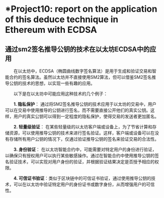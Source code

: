 # *Project10: report on the application of this deduce technique in Ethereum with ECDSA  


## 通过sm2签名推导公钥的技术在以太坊ECDSA中的应用

&ensp;&ensp;&ensp;&ensp;在以太坊中，ECDSA（椭圆曲线数字签名算法）是用于生成和验证交易和智能合约的签名算法。虽然以太坊并不直接使用SM2算法，但可以借鉴SM2签名推导公钥的技术的思想，以实现一些有趣的应用。  

&ensp;&ensp;&ensp;&ensp;以下是在以太坊中可能应用这种技术的几个例子：  

&ensp;&ensp;&ensp;&ensp;**1. 隐私保护**： 通过将SM2签名推导公钥的技术应用于以太坊的交易中，用户可以在交易中使用推导的公钥进行签名，而不需要直接公开他们的真实公钥。这样，用户的真实公钥可以得到一定程度的隐私保护，使得交易的发送者更加匿名。  

&ensp;&ensp;&ensp;&ensp;**2. 轻量级验证**： 在某些轻量级的以太坊客户端或设备上，为了节省计算和存储资源，可以使用推导公钥的技术来进行签名验证。这样，客户端或设备可以在没有存储所有用户公钥的情况下，仅通过验证推导公钥的签名来验证交易的合法性。  

&ensp;&ensp;&ensp;&ensp;**3. 身份验证**： 在以太坊智能合约中，可能需要对特定用户的身份进行验证，以确保只有授权用户可以执行某些敏感操作。通过在智能合约中使用推导公钥的签名验证技术，可以实现对用户身份的验证，并根据验证结果决定是否授予相应的权限。  

&ensp;&ensp;&ensp;&ensp;**4. 可信证书验证**：类似于区块链中的可信证书验证，通过使用推导公钥的技术，可以在以太坊中验证特定用户的身份证书或数字身份，从而增强用户的可信性。 

